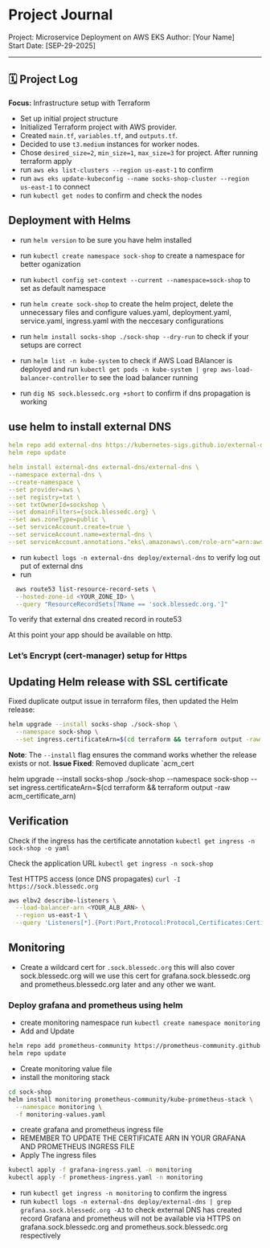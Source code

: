 # Project Journal

Project: Microservice Deployment on AWS EKS
Author: [Your Name]  
Start Date: [SEP-29-2025]

---


## 🗓 Project Log


**Focus:** Infrastructure setup with Terraform

- Set up initial project structure
- Initialized Terraform project with AWS provider.
- Created `main.tf`, `variables.tf`, and `outputs.tf`.
- Decided to use `t3.medium` instances for worker nodes.
- Chose `desired_size=2`, `min_size=1`, `max_size=3` for project.
  After running terraform apply
- run `aws eks list-clusters --region us-east-1` to confirm
- run `aws eks update-kubeconfig --name socks-shop-cluster --region us-east-1` to connect
- run `kubectl get nodes` to confirm and check the nodes


## Deployment with Helms

- run `helm version` to be sure you have helm installed
- run `kubectl create namespace sock-shop` to create a namespace for better oganization
- run `kubectl config set-context --current --namespace=sock-shop` to set as default namespace
- run `helm create sock-shop` to create the helm project, delete the unnecessary files and configure values.yaml, deployment.yaml, service.yaml, ingress.yaml with the neccesary configurations
- run `helm install socks-shop ./sock-shop --dry-run` to check if your setups are correct
- run `helm list -n kube-system` to check if AWS Load BAlancer is deployed and run `kubectl get pods -n kube-system | grep aws-load-balancer-controller` to see the load balancer running

- run `dig NS sock.blessedc.org +short` to confirm if dns propagation is working


## use helm to install external DNS

```yaml
helm repo add external-dns https://kubernetes-sigs.github.io/external-dns/
helm repo update

helm install external-dns external-dns/external-dns \
--namespace external-dns \
--create-namespace \
--set provider=aws \
--set registry=txt \
--set txtOwnerId=sockshop \
--set domainFilters={sock.blessedc.org} \
--set aws.zoneType=public \
--set serviceAccount.create=true \
--set serviceAccount.name=external-dns \
--set serviceAccount.annotations."eks\.amazonaws\.com/role-arn"=arn:aws:iam::<IAM-ID>:role/eks-externaldns-role
```

- run `kubectl logs -n external-dns deploy/external-dns` to verify log out put of external dns
- run

```bash
  aws route53 list-resource-record-sets \
  --hosted-zone-id <YOUR_ZONE_ID> \
  --query "ResourceRecordSets[?Name == 'sock.blessedc.org.']"
```
To verify that external dns created record in route53

At this point your app should be available on http.

### Let’s Encrypt (cert-manager) setup for Https

## Updating Helm release with SSL certificate

Fixed duplicate output issue in terraform files, then updated the Helm release:

```bash
helm upgrade --install socks-shop ./sock-shop \
  --namespace sock-shop \
  --set ingress.certificateArn=$(cd terraform && terraform output -raw acm_certificate_arn)
```

**Note**: The `--install` flag ensures the command works whether the release exists or not.
**Issue Fixed**: Removed duplicate `acm_cert

helm upgrade --install socks-shop ./sock-shop --namespace sock-shop --set ingress.certificateArn=$(cd terraform && terraform output -raw acm_certificate_arn)

## Verification

Check if the ingress has the certificate annotation
`kubectl get ingress -n sock-shop -o yaml`

Check the application URL
`kubectl get ingress -n sock-shop`

Test HTTPS access (once DNS propagates)
`curl -I https://sock.blessedc.org`

```bash
aws elbv2 describe-listeners \
  --load-balancer-arn <YOUR_ALB_ARN> \
  --region us-east-1 \
  --query 'Listeners[*].{Port:Port,Protocol:Protocol,Certificates:Certificates}'
```

## Monitoring
- Create a wildcard cert for `.sock.blessedc.org` this will also cover sock.blessedc.org will we use this cert for grafana.sock.blessedc.org and prometheus.blessedc.org later and any other we want.
### Deploy grafana and prometheus using helm
- create monitoring namespace run `kubectl create namespace monitoring`
- Add and Update 
```bash
helm repo add prometheus-community https://prometheus-community.github.io/helm-charts
helm repo update
```
- Create monitoring value file
- install the monitoring stack 
```bash
cd sock-shop
helm install monitoring prometheus-community/kube-prometheus-stack \
  --namespace monitoring \
  -f monitoring-values.yaml
```
- create grafana and prometheus ingress file
- REMEMBER TO UPDATE THE CERTIFICATE ARN IN YOUR GRAFANA AND PROMETHEUS INGRESS FILE
- Apply The ingress files
```bash
kubectl apply -f grafana-ingress.yaml -n monitoring
kubectl apply -f prometheus-ingress.yaml -n monitoring
```
- run `kubectl get ingress -n monitoring` to confirm the ingress
- run `kubectl logs -n external-dns deploy/external-dns | grep grafana.sock.blessedc.org -A3` to check external DNS has created record
Grafana and prometheus will not be available via HTTPS on grafana.sock.blessedc.org and prometheus.sock.blessedc.org respectively

